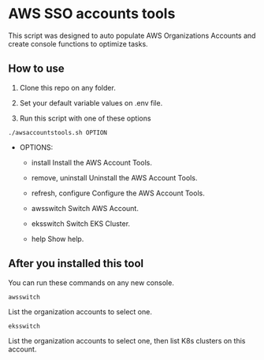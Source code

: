 # AWS SSO accounts tools
This script was designed to auto populate AWS Organizations Accounts and create console functions to optimize tasks.

## How to use

1. Clone this repo on any folder.

2. Set your default variable values on .env file.

3. Run this script with one of these options
```
./awsaccountstools.sh OPTION
```

* OPTIONS:
    * install
    Install the AWS Account Tools.

    * remove, uninstall
    Uninstall the AWS Account Tools.

    * refresh, configure
    Configure the AWS Account Tools.

    * awsswitch
    Switch AWS Account.

    * eksswitch
    Switch EKS Cluster.

    * help
    Show help.

## After you installed this tool

You can run these commands on any new console.

```
awsswitch
```
List the organization accounts to select one.
```
eksswitch
```
List the organization accounts to select one, then list K8s clusters on this account.
